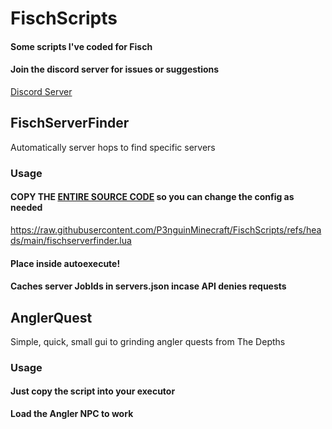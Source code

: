 # FischScripts
#### Some scripts I've coded for Fisch
#### Join the discord server for issues or suggestions
[Discord Server](https://discord.gg/fWncS2vFxn)

## FischServerFinder
Automatically server hops to find specific servers
### Usage
#### COPY THE [ENTIRE SOURCE CODE](https://raw.githubusercontent.com/P3nguinMinecraft/FischScripts/refs/heads/main/fischserverfinder.lua) so you can change the config as needed
https://raw.githubusercontent.com/P3nguinMinecraft/FischScripts/refs/heads/main/fischserverfinder.lua
#### Place inside autoexecute!
#### Caches server JobIds in servers.json incase API denies requests

## AnglerQuest
Simple, quick, small gui to grinding angler quests from The Depths
### Usage
#### Just copy the script into your executor

**Load the Angler NPC to work**

